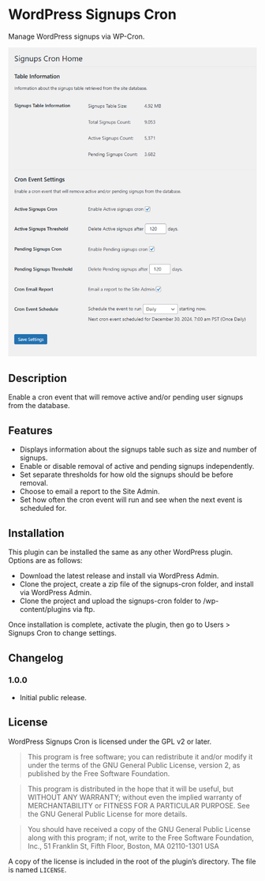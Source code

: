 # WordPress Signups Cron

Manage WordPress signups via WP-Cron.

![](./screenshot.png)

## Description

Enable a cron event that will remove active and/or pending user signups from the database.

## Features

* Displays information about the signups table such as size and number of signups.
* Enable or disable removal of active and pending signups independently.
* Set separate thresholds for how old the signups should be before removal.
* Choose to email a report to the Site Admin.
* Set how often the cron event will run and see when the next event is scheduled for.

## Installation

This plugin can be installed the same as any other WordPress plugin. Options are as follows:

* Download the latest release and install via WordPress Admin.
* Clone the project, create a zip file of the signups-cron folder, and install via WordPress Admin.
* Clone the project and upload the signups-cron folder to /wp-content/plugins via ftp.

Once installation is complete, activate the plugin, then  go to Users > Signups Cron to change settings.

## Changelog

### 1.0.0

* Initial public release.

## License

WordPress Signups Cron is licensed under the GPL v2 or later.

> This program is free software; you can redistribute it and/or modify it under the terms of the GNU General Public License, version 2, as published by the Free Software Foundation.

> This program is distributed in the hope that it will be useful, but WITHOUT ANY WARRANTY; without even the implied warranty of MERCHANTABILITY or FITNESS FOR A PARTICULAR PURPOSE. See the GNU General Public License for more details.

> You should have received a copy of the GNU General Public License along with this program; if not, write to the Free Software Foundation, Inc., 51 Franklin St, Fifth Floor, Boston, MA 02110-1301 USA

A copy of the license is included in the root of the plugin’s directory. The file is named `LICENSE`.
